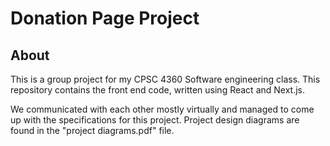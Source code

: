 # Donation Page Project

## About

This is a group project for my CPSC 4360 Software engineering class. This repository contains the front end code, written using React and Next.js.

We communicated with each other mostly virtually and managed to come up with the specifications for this project. Project design diagrams are found in the "project diagrams.pdf" file.
